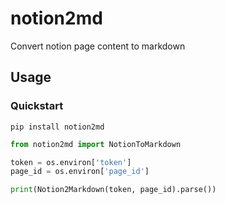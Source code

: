 # notion2md

Convert notion page content to markdown

## Usage

### Quickstart

`pip install notion2md`

```python
from notion2md import NotionToMarkdown

token = os.environ['token']
page_id = os.environ['page_id']

print(Notion2Markdown(token, page_id).parse())
```

